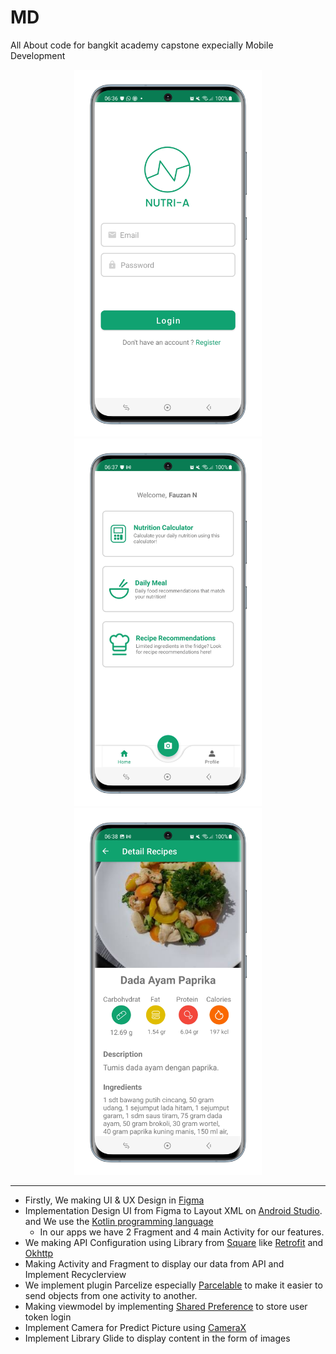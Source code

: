 # MD
All About code for bangkit academy capstone expecially Mobile Development
<p align="center">
<img width="300" src="https://raw.githubusercontent.com/Bangkit-Team-NutriA/MD/master/mockup/login_samsung-galaxys20-cloudblue-portrait.png">
<img width="300" src="https://raw.githubusercontent.com/Bangkit-Team-NutriA/MD/master/mockup/home_samsung-galaxys20-cloudblue-portrait.png">
<img width="300" src="https://raw.githubusercontent.com/Bangkit-Team-NutriA/MD/master/mockup/detail_samsung-galaxys20-cloudblue-portrait.png">
</p>
<hr>

- Firstly, We making UI & UX Design in [Figma](https://www.figma.com/file/EkHvWBNpFZAokRjWd1Vxu8/Nutri-A)
- Implementation Design UI from Figma to Layout XML on [Android Studio](https://www.googleadservices.com/pagead/aclk?sa=L&ai=DChcSEwj1xsGL25v4AhXbkmYCHXiHBUcYABAAGgJzbQ&ae=2&ohost=www.google.com&cid=CAESbOD2a9ncKIPagBsvRDN_QjzTY_ds-mlXHDaCTwyHMrncA4awZdlr-KJF6cPE_p8Qarj4T4zjq7qchoB3wxem6dysU5Y7mb1cvz8FP9eTdG7BftMFxM0NeeWLer36t3NS4HuatsCwV1FM_rDuXg&sig=AOD64_2RA4M_ZJL_I44B31NRYf89EIg1kA&q&adurl&ved=2ahUKEwiv67qL25v4AhVzTmwGHYweBN4Q0Qx6BAgDEAE). and We use the [Kotlin programming language](https://kotlinlang.org/)
  - In our apps we have 2 Fragment and 4 main Activity for our features.
- We making API Configuration using Library from [Square](https://github.com/square) like [Retrofit](https://github.com/square/retrofit) and [Okhttp](https://github.com/square/okhttp)
- Making Activity and Fragment to display our data from API and Implement Recyclerview
- We implement plugin Parcelize especially [Parcelable](https://developer.android.com/kotlin/parcelize?hl=id) to make it easier to send objects from one activity to another.
- Making viewmodel by implementing [Shared Preference](https://developer.android.com/training/data-storage/shared-preferences?hl=id) to store user token login
- Implement Camera for Predict Picture using [CameraX](https://developer.android.com/jetpack/androidx/releases/camera?hl=id)
- Implement Library Glide to display content in the form of images 



